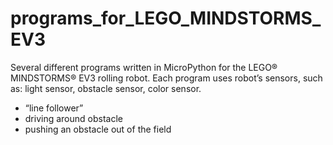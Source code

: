 # programs_for_LEGO_MINDSTORMS_EV3
Several different programs written in MicroPython for the LEGO® MINDSTORMS® EV3 rolling robot. Each program uses robot’s sensors, such as: light sensor, obstacle sensor, color sensor.
 - “line follower”
 - driving around obstacle
 - pushing an obstacle out of the field
